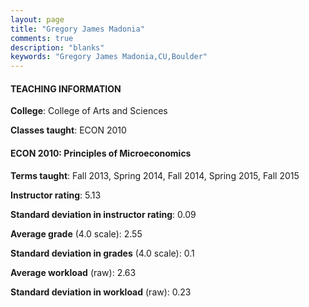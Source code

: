 ```yaml
---
layout: page
title: "Gregory James Madonia" 
comments: true
description: "blanks"
keywords: "Gregory James Madonia,CU,Boulder"
---
```

<head>
<script src="https://ajax.googleapis.com/ajax/libs/jquery/2.1.3/jquery.min.js"></script>
<script src="https://dl.dropboxusercontent.com/s/pc42nxpaw1ea4o9/highcharts.js?dl=0"></script>
<!-- <script src="../assets/js/highcharts.js"></script> -->
<style type="text/css">@font-face {
	font-family: "Bebas Neue";
	src: url(https://www.filehosting.org/file/details/544349/BebasNeue Regular.otf) format("opentype");
	}
	h1.Bebas { 
		font-family: "Bebas Neue", Verdana, Tahoma;
	}
</style>
</head>
	   
#### TEACHING INFORMATION

**College**: College of Arts and Sciences

**Classes taught**: ECON 2010

#### ECON 2010: Principles of Microeconomics

**Terms taught**: Fall 2013, Spring 2014, Fall 2014, Spring 2015, Fall 2015

**Instructor rating**: 5.13

**Standard deviation in instructor rating**: 0.09

**Average grade** (4.0 scale): 2.55

**Standard deviation in grades** (4.0 scale): 0.1

**Average workload** (raw): 2.63

**Standard deviation in workload** (raw): 0.23

